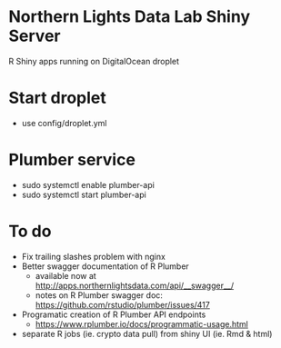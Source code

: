 # Northern Lights Data Lab Shiny Server

R Shiny apps running on DigitalOcean droplet

# Start droplet
- use config/droplet.yml

# Plumber service
- sudo systemctl enable plumber-api
- sudo systemctl start plumber-api

# To do

- Fix trailing slashes problem with nginx
- Better swagger documentation of R Plumber
  - available now at http://apps.northernlightsdata.com/api/__swagger__/
  - notes on R Plumber swagger doc: https://github.com/rstudio/plumber/issues/417
- Programatic creation of R Plumber API endpoints
  - https://www.rplumber.io/docs/programmatic-usage.html
- separate R jobs (ie. crypto data pull) from shiny UI (ie. Rmd & html)



